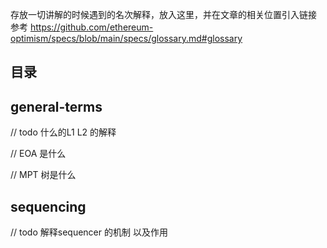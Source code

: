 存放一切讲解的时候遇到的名次解释，放入这里，并在文章的相关位置引入链接 参考 https://github.com/ethereum-optimism/specs/blob/main/specs/glossary.md#glossary

## 目录

## general-terms

// todo 什么的L1 L2 的解释

// EOA 是什么

// MPT 树是什么

## sequencing

// todo 解释sequencer 的机制 以及作用


